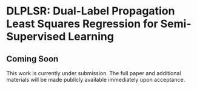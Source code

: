 # DLPLSR: Dual-Label Propagation Least Squares Regression for Semi-Supervised Learning

## Coming Soon

This work is currently under submission. The full paper and additional materials will be made publicly available immediately upon acceptance.

